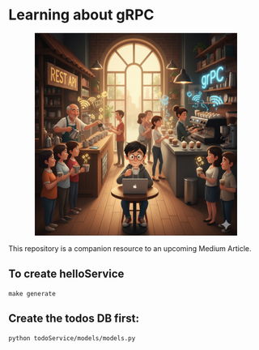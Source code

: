 # Learning about gRPC

<p align="center">
    <img src="./images/gRPC and RestAPI.png" height = 400px>
</p>


This repository is a companion resource to an upcoming Medium Article.


## To create helloService
```
make generate
```

## Create the todos DB first:
```
python todoService/models/models.py
```